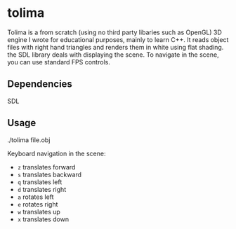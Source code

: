 # tolima

Tolima is a from scratch (using no third party libaries such as OpenGL) 3D engine I wrote for educational purposes, mainly to learn C++. It reads object files with right hand triangles and renders them in white using flat shading. the SDL library deals with displaying the scene.
To navigate in the scene, you can use standard FPS controls.

## Dependencies
SDL

## Usage
./tolima file.obj

Keyboard navigation in the scene:
- `z` translates forward
- `s` translates backward
- `q` translates left
- `d` translates right
- `a` rotates left
- `e` rotates right
- `w` translates up
- `x` translates down

